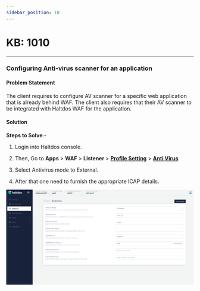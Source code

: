 ```yaml
---
sidebar_position: 10
---
```


# KB: 1010
-----------

### **Configuring Anti-virus scanner for an application**

#### **Problem Statement**

The client requires to configure AV scanner for a specific web application that is already behind WAF. The client also requires that their AV scanner to be integrated with Haltdos WAF for the application.

#### **Solution**

**Steps to Solve**:-

1. Login into Haltdos console.

2. Then, Go to **Apps** > **WAF** > **Listener** > [**Profile Setting**](../../enterprise/waf/listener/profiles/settings.md) > [**Anti Virus**](../../enterprise/waf/listener/profiles/anti_virus.md)

3. Select Antivirus mode to External.

4. After that one need to furnish the appropriate ICAP details.

![kb-1010](/img/waf/v7/kb/antivirus_kb_1010_1.png)